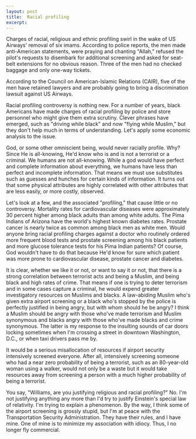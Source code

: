 ```yaml
---
layout: post
title:  Racial profiling
excerpt:
---
```




            

    

            

Charges of racial, religious and ethnic profiling swirl in the wake of US Airways' removal of six imams. According to police reports, the men made anti-American statements, were praying and chanting "Allah," refused the pilot's requests to disembark for additional screening and asked for seat-belt extensions for no obvious reason. Three of the men had no checked baggage and only one-way tickets. 

According to the Council on American-Islamic Relations (CAIR), five of the men have retained lawyers and are probably going to bring a discrimination lawsuit against US Airways.

Racial profiling controversy is nothing new. For a number of years, black Americans have made charges of racial profiling by police and store personnel who might give them extra scrutiny. Clever phrases have emerged, such as "driving while black" and now "flying while Muslim," but they don't help much in terms of understanding. Let's apply some economic analysis to the issue. 

God, or some other omniscient being, would never racially profile. Why? Since He is all-knowing, He'd know who is and is not a terrorist or a criminal. We humans are not all-knowing. While a god would have perfect and complete information about everything, we humans have less than perfect and incomplete information. That means we must use substitutes such as guesses and hunches for certain kinds of information. It turns out that some physical attributes are highly correlated with other attributes that are less easily, or more costly, observed. 

Let's look at a few, and the associated "profiling," that cause little or no controversy. Mortality rates for cardiovascular diseases were approximately 30 percent higher among black adults than among white adults. The Pima Indians of Arizona have the world's highest known diabetes rates. Prostate cancer is nearly twice as common among black men as white men. Would anyone bring racial profiling charges against a doctor who routinely ordered more frequent blood tests and prostate screening among his black patients and more glucose tolerance tests for his Pima Indian patients? Of course, God wouldn't have to do that because He'd know for sure which patient was more prone to cardiovascular disease, prostate cancer and diabetes. 

It is clear, whether we like it or not, or want to say it or not, that there is a strong correlation between terrorist acts and being a Muslim, and being black and high rates of crime. That means if one is trying to deter terrorism and in some cases capture a criminal, he would expend greater investigatory resources on Muslims and blacks. A law-abiding Muslim who's given extra airport screening or a black who's stopped by the police is perfectly justified in being angry, but with whom should he be angry? I think a Muslim should be angry with those who've made terrorism and Muslim synonymous and blacks angry with those who've made blacks and crime synonymous. The latter is my response to the insulting sounds of car doors locking sometimes when I'm crossing a street in downtown Washington, D.C., or when taxi drivers pass me by. 

It would be a serious misallocation of resources if airport security intensively screened everyone. After all, intensively screening someone who had a near zero probability of being a terrorist, such as an 80-year-old woman using a walker, would not only be a waste but it would take resources away from screening a person with a much higher probability of being a terrorist.

You say, "Williams, are you justifying religious and racial profiling?" No. I'm not justifying anything any more than I'd try to justify Einstein's special law of relativity. I'm trying to explain a phenomenon. By the way, I think some of the airport screening is grossly stupid, but I'm at peace with the Transportation Security Administration. They have their rules, and I have mine. One of mine is to minimize my association with idiocy. Thus, I no longer fly commercial.



        
